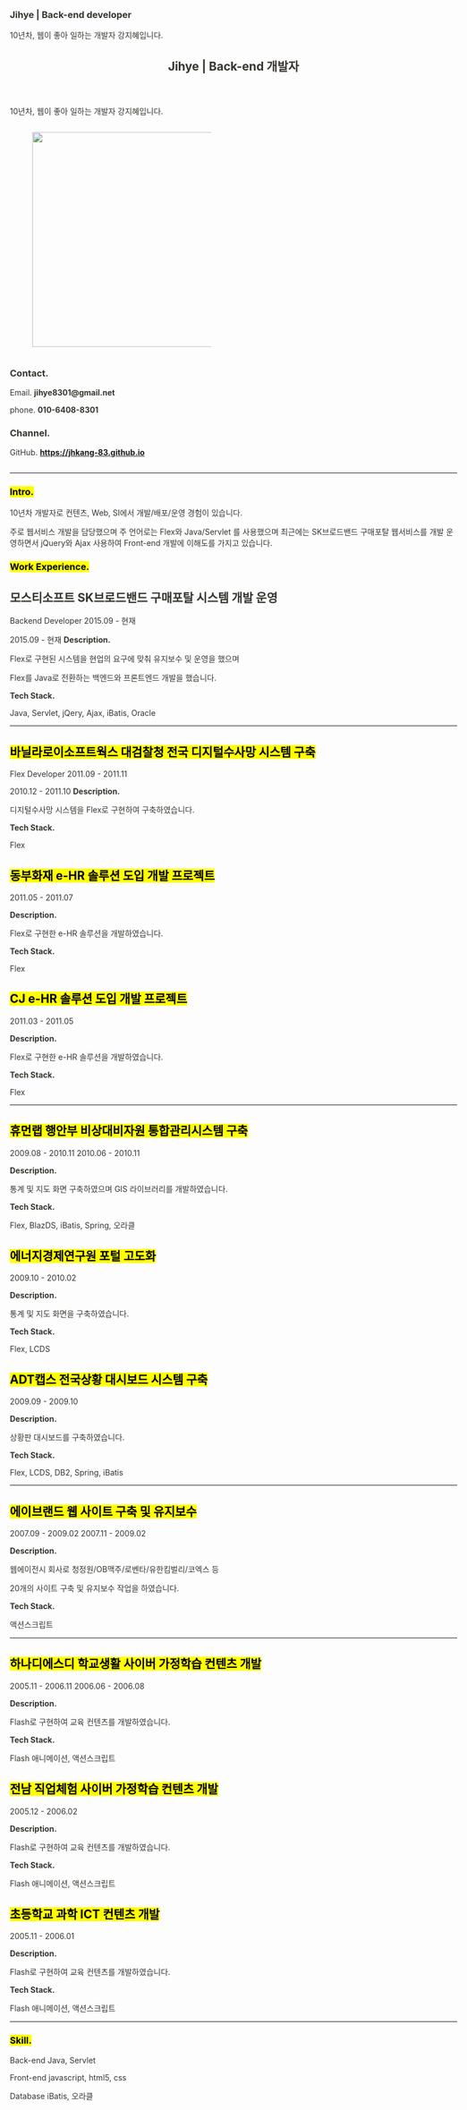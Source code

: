 ### Jihye | Back-end developer

<!--
**jhkang-83/jhkang-83** is a ✨ _special_ ✨ repository because its `README.md` (this file) appears on your GitHub profile.

Here are some ideas to get you started:

- 🔭 I’m currently working on ...
- 🌱 I’m currently learning ...
- 👯 I’m looking to collaborate on ...
- 🤔 I’m looking for help with ...
- 💬 Ask me about ...
- 📫 How to reach me: ...
- 😄 Pronouns: ...
- ⚡ Fun fact: ...
-->
10년차, 웹이 좋아 일하는 개발자 강지혜입니다.
<html><head><meta http-equiv="Content-Type" content="text/html; charset=utf-8"/><title>Jihye | Back-end 개발자</title><style>
/* webkit printing magic: print all background colors */
html {
	-webkit-print-color-adjust: exact;
}
* {
	box-sizing: border-box;
	-webkit-print-color-adjust: exact;
}

html,
body {
	margin: 0;
	padding: 0;
}
@media only screen {
	body {
		margin: 2em auto;
		max-width: 900px;
		color: rgb(55, 53, 47);
	}
}

body {
	line-height: 1.5;
	white-space: pre-wrap;
}

a,
a.visited {
	color: inherit;
	text-decoration: underline;
}

.pdf-relative-link-path {
	font-size: 80%;
	color: #444;
}

h1,
h2,
h3 {
	letter-spacing: -0.01em;
	line-height: 1.2;
	font-weight: 600;
	margin-bottom: 0;
}

.page-title {
	font-size: 2.5rem;
	font-weight: 700;
	margin-top: 0;
	margin-bottom: 0.75em;
}

h1 {
	font-size: 1.875rem;
	margin-top: 1.875rem;
}

h2 {
	font-size: 1.5rem;
	margin-top: 1.5rem;
}

h3 {
	font-size: 1.25rem;
	margin-top: 1.25rem;
}

.source {
	border: 1px solid #ddd;
	border-radius: 3px;
	padding: 1.5em;
	word-break: break-all;
}

.callout {
	border-radius: 3px;
	padding: 1rem;
}

figure {
	margin: 1.25em 0;
	page-break-inside: avoid;
}

figcaption {
	opacity: 0.5;
	font-size: 85%;
	margin-top: 0.5em;
}

mark {
	background-color: transparent;
}

.indented {
	padding-left: 1.5em;
}

hr {
	background: transparent;
	display: block;
	width: 100%;
	height: 1px;
	visibility: visible;
	border: none;
	border-bottom: 1px solid rgba(55, 53, 47, 0.09);
}

img {
	max-width: 100%;
}

@media only print {
	img {
		max-height: 100vh;
		object-fit: contain;
	}
}

@page {
	margin: 1in;
}

.collection-content {
	font-size: 0.875rem;
}

.column-list {
	display: flex;
	justify-content: space-between;
}

.column {
	padding: 0 1em;
}

.column:first-child {
	padding-left: 0;
}

.column:last-child {
	padding-right: 0;
}

.table_of_contents-item {
	display: block;
	font-size: 0.875rem;
	line-height: 1.3;
	padding: 0.125rem;
}

.table_of_contents-indent-1 {
	margin-left: 1.5rem;
}

.table_of_contents-indent-2 {
	margin-left: 3rem;
}

.table_of_contents-indent-3 {
	margin-left: 4.5rem;
}

.table_of_contents-link {
	text-decoration: none;
	opacity: 0.7;
	border-bottom: 1px solid rgba(55, 53, 47, 0.18);
}

table,
th,
td {
	border: 1px solid rgba(55, 53, 47, 0.09);
	border-collapse: collapse;
}

table {
	border-left: none;
	border-right: none;
}

th,
td {
	font-weight: normal;
	padding: 0.25em 0.5em;
	line-height: 1.5;
	min-height: 1.5em;
	text-align: left;
}

th {
	color: rgba(55, 53, 47, 0.6);
}

ol,
ul {
	margin: 0;
	margin-block-start: 0.6em;
	margin-block-end: 0.6em;
}

li > ol:first-child,
li > ul:first-child {
	margin-block-start: 0.6em;
}

ul > li {
	list-style: disc;
}

ul.to-do-list {
	text-indent: -1.7em;
}

ul.to-do-list > li {
	list-style: none;
}

.to-do-children-checked {
	text-decoration: line-through;
	opacity: 0.375;
}

ul.toggle > li {
	list-style: none;
}

ul {
	padding-inline-start: 1.7em;
}

ul > li {
	padding-left: 0.1em;
}

ol {
	padding-inline-start: 1.6em;
}

ol > li {
	padding-left: 0.2em;
}

.mono ol {
	padding-inline-start: 2em;
}

.mono ol > li {
	text-indent: -0.4em;
}

.toggle {
	padding-inline-start: 0em;
	list-style-type: none;
}

/* Indent toggle children */
.toggle > li > details {
	padding-left: 1.7em;
}

.toggle > li > details > summary {
	margin-left: -1.1em;
}

.selected-value {
	display: inline-block;
	padding: 0 0.5em;
	background: rgba(206, 205, 202, 0.5);
	border-radius: 3px;
	margin-right: 0.5em;
	margin-top: 0.3em;
	margin-bottom: 0.3em;
	white-space: nowrap;
}

.collection-title {
	display: inline-block;
	margin-right: 1em;
}

time {
	opacity: 0.5;
}

.icon {
	display: inline-block;
	max-width: 1.2em;
	max-height: 1.2em;
	text-decoration: none;
	vertical-align: text-bottom;
	margin-right: 0.5em;
}

img.icon {
	border-radius: 3px;
}

.user-icon {
	width: 1.5em;
	height: 1.5em;
	border-radius: 100%;
	margin-right: 0.5rem;
}

.user-icon-inner {
	font-size: 0.8em;
}

.text-icon {
	border: 1px solid #000;
	text-align: center;
}

.page-cover-image {
	display: block;
	object-fit: cover;
	width: 100%;
	height: 30vh;
}

.page-header-icon {
	font-size: 3rem;
	margin-bottom: 1rem;
}

.page-header-icon-with-cover {
	margin-top: -0.72em;
	margin-left: 0.07em;
}

.page-header-icon img {
	border-radius: 3px;
}

.link-to-page {
	margin: 1em 0;
	padding: 0;
	border: none;
	font-weight: 500;
}

p > .user {
	opacity: 0.5;
}

td > .user,
td > time {
	white-space: nowrap;
}

input[type="checkbox"] {
	transform: scale(1.5);
	margin-right: 0.6em;
	vertical-align: middle;
}

p {
	margin-top: 0.5em;
	margin-bottom: 0.5em;
}

.image {
	border: none;
	margin: 1.5em 0;
	padding: 0;
	border-radius: 0;
	text-align: center;
}

.code,
code {
	background: rgba(135, 131, 120, 0.15);
	border-radius: 3px;
	padding: 0.2em 0.4em;
	border-radius: 3px;
	font-size: 85%;
	tab-size: 2;
}

code {
	color: #eb5757;
}

.code {
	padding: 1.5em 1em;
}

.code-wrap {
	white-space: pre-wrap;
	word-break: break-all;
}

.code > code {
	background: none;
	padding: 0;
	font-size: 100%;
	color: inherit;
}

blockquote {
	font-size: 1.25em;
	margin: 1em 0;
	padding-left: 1em;
	border-left: 3px solid rgb(55, 53, 47);
}

.bookmark {
	text-decoration: none;
	max-height: 8em;
	padding: 0;
	display: flex;
	width: 100%;
	align-items: stretch;
}

.bookmark-title {
	font-size: 0.85em;
	overflow: hidden;
	text-overflow: ellipsis;
	height: 1.75em;
	white-space: nowrap;
}

.bookmark-text {
	display: flex;
	flex-direction: column;
}

.bookmark-info {
	flex: 4 1 180px;
	padding: 12px 14px 14px;
	display: flex;
	flex-direction: column;
	justify-content: space-between;
}

.bookmark-image {
	width: 33%;
	flex: 1 1 180px;
	display: block;
	position: relative;
	object-fit: cover;
	border-radius: 1px;
}

.bookmark-description {
	color: rgba(55, 53, 47, 0.6);
	font-size: 0.75em;
	overflow: hidden;
	max-height: 4.5em;
	word-break: break-word;
}

.bookmark-href {
	font-size: 0.75em;
	margin-top: 0.25em;
}

.sans { font-family: -apple-system, BlinkMacSystemFont, "Segoe UI", Helvetica, "Apple Color Emoji", Arial, sans-serif, "Segoe UI Emoji", "Segoe UI Symbol"; }
.code { font-family: "SFMono-Regular", Consolas, "Liberation Mono", Menlo, Courier, monospace; }
.serif { font-family: Lyon-Text, Georgia, YuMincho, "Yu Mincho", "Hiragino Mincho ProN", "Hiragino Mincho Pro", "Songti TC", "Songti SC", "SimSun", "Nanum Myeongjo", NanumMyeongjo, Batang, serif; }
.mono { font-family: iawriter-mono, Nitti, Menlo, Courier, monospace; }
.pdf .sans { font-family: Inter, -apple-system, BlinkMacSystemFont, "Segoe UI", Helvetica, "Apple Color Emoji", Arial, sans-serif, "Segoe UI Emoji", "Segoe UI Symbol", 'Twemoji', 'Noto Color Emoji', 'Noto Sans CJK SC', 'Noto Sans CJK KR'; }

.pdf .code { font-family: Source Code Pro, "SFMono-Regular", Consolas, "Liberation Mono", Menlo, Courier, monospace, 'Twemoji', 'Noto Color Emoji', 'Noto Sans Mono CJK SC', 'Noto Sans Mono CJK KR'; }

.pdf .serif { font-family: PT Serif, Lyon-Text, Georgia, YuMincho, "Yu Mincho", "Hiragino Mincho ProN", "Hiragino Mincho Pro", "Songti TC", "Songti SC", "SimSun", "Nanum Myeongjo", NanumMyeongjo, Batang, serif, 'Twemoji', 'Noto Color Emoji', 'Noto Sans CJK SC', 'Noto Sans CJK KR'; }

.pdf .mono { font-family: PT Mono, iawriter-mono, Nitti, Menlo, Courier, monospace, 'Twemoji', 'Noto Color Emoji', 'Noto Sans Mono CJK SC', 'Noto Sans Mono CJK KR'; }

.highlight-default {
}
.highlight-gray {
	color: rgb(155,154,151);
}
.highlight-brown {
	color: rgb(100,71,58);
}
.highlight-orange {
	color: rgb(217,115,13);
}
.highlight-yellow {
	color: rgb(223,171,1);
}
.highlight-teal {
	color: rgb(15,123,108);
}
.highlight-blue {
	color: rgb(11,110,153);
}
.highlight-purple {
	color: rgb(105,64,165);
}
.highlight-pink {
	color: rgb(173,26,114);
}
.highlight-red {
	color: rgb(224,62,62);
}
.highlight-gray_background {
	background: rgb(235,236,237);
}
.highlight-brown_background {
	background: rgb(233,229,227);
}
.highlight-orange_background {
	background: rgb(250,235,221);
}
.highlight-yellow_background {
	background: rgb(251,243,219);
}
.highlight-teal_background {
	background: rgb(221,237,234);
}
.highlight-blue_background {
	background: rgb(221,235,241);
}
.highlight-purple_background {
	background: rgb(234,228,242);
}
.highlight-pink_background {
	background: rgb(244,223,235);
}
.highlight-red_background {
	background: rgb(251,228,228);
}
.block-color-default {
	color: inherit;
	fill: inherit;
}
.block-color-gray {
	color: rgba(55, 53, 47, 0.6);
	fill: rgba(55, 53, 47, 0.6);
}
.block-color-brown {
	color: rgb(100,71,58);
	fill: rgb(100,71,58);
}
.block-color-orange {
	color: rgb(217,115,13);
	fill: rgb(217,115,13);
}
.block-color-yellow {
	color: rgb(223,171,1);
	fill: rgb(223,171,1);
}
.block-color-teal {
	color: rgb(15,123,108);
	fill: rgb(15,123,108);
}
.block-color-blue {
	color: rgb(11,110,153);
	fill: rgb(11,110,153);
}
.block-color-purple {
	color: rgb(105,64,165);
	fill: rgb(105,64,165);
}
.block-color-pink {
	color: rgb(173,26,114);
	fill: rgb(173,26,114);
}
.block-color-red {
	color: rgb(224,62,62);
	fill: rgb(224,62,62);
}
.block-color-gray_background {
	background: rgb(235,236,237);
}
.block-color-brown_background {
	background: rgb(233,229,227);
}
.block-color-orange_background {
	background: rgb(250,235,221);
}
.block-color-yellow_background {
	background: rgb(251,243,219);
}
.block-color-teal_background {
	background: rgb(221,237,234);
}
.block-color-blue_background {
	background: rgb(221,235,241);
}
.block-color-purple_background {
	background: rgb(234,228,242);
}
.block-color-pink_background {
	background: rgb(244,223,235);
}
.block-color-red_background {
	background: rgb(251,228,228);
}
.select-value-color-default { background-color: rgba(206,205,202,0.5); }
.select-value-color-gray { background-color: rgba(155,154,151, 0.4); }
.select-value-color-brown { background-color: rgba(140,46,0,0.2); }
.select-value-color-orange { background-color: rgba(245,93,0,0.2); }
.select-value-color-yellow { background-color: rgba(233,168,0,0.2); }
.select-value-color-green { background-color: rgba(0,135,107,0.2); }
.select-value-color-blue { background-color: rgba(0,120,223,0.2); }
.select-value-color-purple { background-color: rgba(103,36,222,0.2); }
.select-value-color-pink { background-color: rgba(221,0,129,0.2); }
.select-value-color-red { background-color: rgba(255,0,26,0.2); }

.checkbox {
	display: inline-flex;
	vertical-align: text-bottom;
	width: 16;
	height: 16;
	background-size: 16px;
	margin-left: 2px;
	margin-right: 5px;
}

.checkbox-on {
	background-image: url("data:image/svg+xml;charset=UTF-8,%3Csvg%20width%3D%2216%22%20height%3D%2216%22%20viewBox%3D%220%200%2016%2016%22%20fill%3D%22none%22%20xmlns%3D%22http%3A%2F%2Fwww.w3.org%2F2000%2Fsvg%22%3E%0A%3Crect%20width%3D%2216%22%20height%3D%2216%22%20fill%3D%22%2358A9D7%22%2F%3E%0A%3Cpath%20d%3D%22M6.71429%2012.2852L14%204.9995L12.7143%203.71436L6.71429%209.71378L3.28571%206.2831L2%207.57092L6.71429%2012.2852Z%22%20fill%3D%22white%22%2F%3E%0A%3C%2Fsvg%3E");
}

.checkbox-off {
	background-image: url("data:image/svg+xml;charset=UTF-8,%3Csvg%20width%3D%2216%22%20height%3D%2216%22%20viewBox%3D%220%200%2016%2016%22%20fill%3D%22none%22%20xmlns%3D%22http%3A%2F%2Fwww.w3.org%2F2000%2Fsvg%22%3E%0A%3Crect%20x%3D%220.75%22%20y%3D%220.75%22%20width%3D%2214.5%22%20height%3D%2214.5%22%20fill%3D%22white%22%20stroke%3D%22%2336352F%22%20stroke-width%3D%221.5%22%2F%3E%0A%3C%2Fsvg%3E");
}
	
</style></head><body><article id="c2b610f6-b419-45ae-bee7-ce8cfcccafbe" class="page sans"><header><h1 class="page-title">Jihye | Back-end 개발자</h1></header><div class="page-body"><p id="859f5e39-f6c0-4a33-9eb9-d32cf295269b" class="">10년차, 웹이 좋아 일하는 개발자 강지혜입니다.</p><p id="e2d251ff-f573-414c-9978-7726a6ae9ecc" class="">
</p><div id="d378be47-139c-49d6-aec5-a4d5bd39e2af" class="column-list"><div id="bae96f8a-f47a-442f-96cb-e0c6a1917e2c" style="width:50%" class="column"><figure id="6e087a97-1ec7-423a-b4f7-841c89844e9d" class="image"><a href="Jihye%20Back-end%20%E1%84%80%E1%85%A2%E1%84%87%E1%85%A1%E1%86%AF%E1%84%8C%E1%85%A1%206e087a971ec7423ab4f7841c89844e9d/jh_profile.jpg"><img style="width:384px" src="Jihye%20Back-end%20%E1%84%80%E1%85%A2%E1%84%87%E1%85%A1%E1%86%AF%E1%84%8C%E1%85%A1%206e087a971ec7423ab4f7841c89844e9d/jh_profile.jpg"/></a></figure></div><div id="b8adeaaa-a825-4e94-90fa-eedd158a7c49" style="width:50%" class="column"><h3 id="c4b9355a-7695-45ac-b78f-842fc5b6023f" class="block-color-orange"><strong>Contact.</strong></h3><p id="8428b5e5-af71-4350-a5f5-98977d9bac3c" class="">Email. <strong>jihye8301@gmail.net</strong></p><p id="3c6962e8-601b-4025-a511-1d50cef8ebec" class="">phone. <strong>010-6408-8301</strong></p><p id="86a6a419-af09-41b6-b706-c68e85173e55" class="">
</p><h3 id="561affaa-5afb-4d35-a094-314ef746eda6" class="block-color-orange"><strong>Channel</strong>.</h3><p id="040965b1-138e-4509-a53f-7089f8a1bc94" class="">GitHub. <a href="https://jhkang-83.github.io"><strong>https://jhkang-83.github.io</strong></a></p></div></div><p id="332319cc-b2bc-4e1e-beb7-e0ee23994587" class="">
</p><hr id="241f863e-7b0c-4a2f-a475-895b657d30ec"/><p id="b0b0a59d-a7b2-4048-8ec5-52fedf8eddf9" class="">
</p><h3 id="be6efde5-2537-448f-921f-61b6afc822dd" class=""><mark class="highlight-orange"><strong>Intro.</strong></mark></h3><p id="28ec504b-66d1-43c5-ae55-9cc5e3586a46" class="">10년차 개발자로 컨텐츠, Web, SI에서 개발/배포/운영 경험이 있습니다.</p><p id="f81dd97e-c15b-4ff8-a15a-ee939b4c1420" class="">주로 웹서비스 개발을 담당했으며 주 언어로는 Flex와 Java/Servlet 를 사용했으며 최근에는 SK브로드밴드 구매포탈 웹서비스를 개발 운영하면서 jQuery와 Ajax 사용하여 Front-end 개발에 이해도를 가지고 있습니다.</p><p id="6a67bcba-61c2-4877-b15c-de59f5e22e48" class="">
</p><h3 id="87dcc587-8980-4ee0-8148-363ecf73f635" class=""><mark class="highlight-orange"><strong>Work Experience.</strong></mark></h3><h2 id="09605c02-1117-4a14-b25a-1bde9a12f99b" class="block-color-gray">모스티소프트                    SK브로드밴드 구매포탈 시스템 개발 운영</h2><p id="17ae29a2-0d3d-4f85-a118-e33c9d015dab" class="">Backend Developer                          2015.09 - 현재</p><p id="47df3d2c-6bec-4ce3-8036-78e0edd6ca19" class="">2015.09 - 현재                                    <strong>Description.</strong></p><p id="21335cc8-73f9-4949-a926-bab868f4580b" class="">                                                             Flex로 구현된 시스템을 현업의 요구에 맞춰 유지보수 및 운영을 했으며</p><p id="0c99c9a8-3b1b-43f9-879d-56744af3648b" class="">                                                             Flex를 Java로 전환하는 백엔드와 프론트엔드 개발을 했습니다.</p><p id="77cdc41b-f872-4bdd-b5d1-9f2c803af194" class="">
</p><p id="183826bc-dc3a-4eaf-b9cc-fdfef0e9c854" class="">                                                             <strong>Tech Stack.</strong></p><p id="1508156b-a7d1-4ec4-9277-9e59d5b0054b" class="">                                                             Java, Servlet, jQery, Ajax, iBatis, Oracle</p><p id="e82c7507-27fa-437e-b647-b7bd7444ca0a" class="">
</p><hr id="f70a2290-a763-44c7-bad2-577ba225d404"/><h2 id="e1dfd9d9-6742-4519-9178-072605835e8a" class=""><mark class="highlight-gray">바닐라로이소프트웍스       대검찰청 전국 디지털수사망 시스템 구축</mark></h2><p id="970627d1-8989-423f-8f9c-7b2ac50b2bc5" class="">Flex Developer                                   2011.09 - 2011.11</p><p id="fbe37341-faec-44a2-8a87-9c01edd06d8e" class="">2010.12 - 2011.10                               <strong>Description.</strong></p><p id="18bb1782-7f05-44bd-8ab7-5738e1b0c3d4" class="">                                                             디지털수사망 시스템을 Flex로 구현하여 구축하였습니다.</p><p id="31756549-8c2d-4584-b01f-68e35dae3af1" class="">
</p><p id="63e405ad-0adc-4d1f-a1c7-63a8fa681fc8" class="">                                                             <strong>Tech Stack.</strong></p><p id="8981d645-98a3-4cd7-9558-ad972d187650" class="">                                                              Flex</p><p id="8be38a40-0421-4690-a822-14bdbab2104c" class="">
</p><h2 id="ada7b841-f8a2-4b9d-ba88-71822fd0d0c4" class="">                                           <mark class="highlight-gray">동부화재 e-HR 솔루션 도입 개발 프로젝트</mark></h2><p id="3c4df71c-77a0-4a12-bbe2-4fcdefe678b9" class="">                                                              2011.05 - 2011.07</p><p id="7e3a4013-7e16-41ee-afc5-5bc06b565c7c" class="">                                                              <strong>Description.</strong></p><p id="152de14b-aecd-4b25-87a8-b06b449dfbe7" class="">                                                              Flex로 구현한 e-HR 솔루션을 개발하였습니다.</p><p id="6cd8895c-e0fd-4af4-96c8-eb9faabe61e6" class="">
</p><p id="3a712356-e352-4bd4-a8da-2b0e134f1758" class="">                                                              <strong>Tech Stack.</strong></p><p id="b4fd2dec-9464-45f7-a085-c2b9073c11d0" class="">                                                               Flex</p><p id="a4996828-67e8-46dc-9f33-276e157fddf7" class="">
</p><h2 id="c5d0b99c-0cd4-4dbc-b32a-1a611038ee8e" class="">                                           <mark class="highlight-gray">CJ e-HR 솔루션 도입 개발 프로젝트</mark></h2><p id="64543679-cf33-41f0-850b-4bf43c79b8ee" class="">                                                              2011.03 - 2011.05</p><p id="10eb5c82-19b3-46e0-bc69-e1e5cfaa1f63" class="">                                                              <strong>Description.</strong></p><p id="eceabcc6-6522-4888-978b-9add4ef00e00" class="">                                                              Flex로 구현한 e-HR 솔루션을 개발하였습니다.</p><p id="9cf93413-8b05-4f7f-8a48-7680476962f0" class="">              </p><p id="eff43c19-50e2-4c3e-bd0c-7277282fffbe" class="">                                                             <strong>Tech Stack.</strong></p><p id="1341d2e5-dbe8-4c6e-8fd1-69b215ced989" class="">                                                              Flex</p><p id="b9b4921a-9e31-400f-91ec-49b848f9cb7d" class="">
</p><hr id="431cde3f-72e7-4e5d-8cc5-d424c56b9392"/><h2 id="6ab822b9-32dd-4a83-9aff-d2b09cfdaa1b" class=""><mark class="highlight-gray">휴먼랩                                행안부 비상대비자원 통합관리시스템 구축</mark></h2><p id="f4165c1c-b534-411d-9552-f691903871da" class="">2009.08 - 2010.11                              2010.06 - 2010.11</p><p id="4dd9b561-8c3c-4713-98d7-1078573bc0a3" class="">                                                             <strong>Description.</strong></p><p id="dda576d6-cc2e-4860-91bf-0be0177e7510" class="">                                                             통계 및 지도 화면 구축하였으며 GIS 라이브러리를 개발하였습니다.</p><p id="a0cc6a71-aa90-4634-a07f-bc6e10f79c41" class="">
</p><p id="bd425ecc-d7b1-472a-9dc4-ca0c8a828c72" class="">                                                             <strong>Tech Stack.</strong></p><p id="9e0c6a5b-9cd9-46f8-9b92-b5fe913f5560" class="">                                                              Flex, BlazDS, iBatis, Spring, 오라클</p><p id="73ce1dbb-5e88-4c7e-87b2-98040eac4be9" class="">
</p><h2 id="5ec66e20-7ea4-4c2f-873d-8111a00cd864" class="">                                           <mark class="highlight-gray">에너지경제연구원 포털 고도화</mark></h2><p id="dad8ecf7-642e-465c-8264-2c10b31c34e7" class="">                                                             2009.10 - 2010.02</p><p id="e20494db-dc88-466a-88c6-57235c4c6849" class="">                                                             <strong>Description.</strong></p><p id="2fe7e6a3-0f5c-4904-8f34-a0e42a916dbd" class="">                                                             통계 및 지도 화면을 구축하였습니다.</p><p id="2479d18f-48c5-4934-b8c2-37dc9ac7677c" class="">
</p><p id="c132c301-19cc-479c-a8f5-c55194bfd923" class="">                                                             <strong>Tech Stack.</strong></p><p id="03c6aa50-e315-4c44-9380-105a84835864" class="">                                                              Flex, LCDS</p><p id="d2c85e3b-f7b5-4a31-892b-e7a4c9dfc0f1" class="">
</p><h2 id="d9f0b0ce-0bad-4e89-9f58-35141f311306" class="">                                           <mark class="highlight-gray">ADT캡스 전국상황 대시보드 시스템 구축</mark></h2><p id="c2adeecb-c05a-4efc-95a8-96b8af310c18" class="">                                                             2009.09 - 2009.10</p><p id="3b9c4f2b-f670-44fc-bbc9-bb1f401920f2" class="">                                                             <strong>Description.</strong></p><p id="67434f31-d3d0-4491-9215-414cfd773658" class="">                                                             상황판 대시보드를 구축하였습니다.</p><p id="7c5d2950-49f5-451c-81b7-e4f53f6e6d63" class="">
</p><p id="b18084ba-2c98-49a6-a174-6dc6b9ed0a01" class="">                                                             <strong>Tech Stack.</strong></p><p id="8ff9bfca-ede4-4ad7-a360-b05afcff3773" class="">                                                              Flex, LCDS, DB2, Spring, iBatis</p><p id="888f12c0-fe25-465f-a938-d3b0885762e0" class="">
</p><hr id="0eb10191-05ad-4ca4-a551-689172ae690c"/><h2 id="c581670c-abac-4be1-90f2-982bad5d64e5" class=""><mark class="highlight-gray">에이브랜드                         웹 사이트 구축 및 유지보수                    </mark></h2><p id="7f66e70b-cd66-4627-ab18-b730e094cf90" class="">2007.09 - 2009.02                             2007.11 - 2009.02</p><p id="a30df6eb-09f7-4730-a221-49dfaa8fe5ed" class="">                                                              <strong>Description.</strong></p><p id="b02de66c-0742-432f-8110-72de7db8c426" class="">                                                              웹에이전시 회사로 청정원/OB맥주/로벤타/유한킴벌리/코엑스 등</p><p id="bcad8a0a-51c5-4199-9ef2-ae85e4f5fa66" class="">                                                              20개의 사이트 구축 및 유지보수 작업을 하였습니다.                                                              </p><p id="0f8b89cb-6524-4208-a0cb-303181db053e" class="">
</p><p id="60829f08-9dbb-4da5-b36f-be79efa898b4" class="">                                                              <strong>Tech Stack.</strong></p><p id="5758e40d-920d-44bc-b274-981c0eddd32c" class="">                                                              액션스크립트</p><p id="126f7443-3d74-4f1d-8532-8193bb105959" class="">
</p><hr id="bdd2cfd0-9d3d-4b23-b9c2-52a51643b7f6"/><h2 id="2c354313-b4b4-4985-bfe6-c2008d92acb3" class=""><mark class="highlight-gray">하나디에스디                     학교생활 사이버 가정학습 컨텐츠 개발</mark></h2><p id="415bb1b2-b2e5-471f-8e75-1e43708605b8" class="">2005.11 - 2006.11                              2006.06 - 2006.08</p><p id="1a76f85f-c7d2-4d2d-b704-992727f94624" class="">                                                             <strong>Description.</strong></p><p id="b2604256-382c-491f-84ea-ddaa013fa42a" class="">                                                             Flash로 구현하여 교육 컨텐츠를 개발하였습니다.</p><p id="1a4862a6-0a34-4b41-8555-2938c0162648" class="">
</p><p id="9ba8f138-4c8a-47ad-ab15-e4b8f5c4713b" class="">                                                             <strong>Tech Stack.</strong></p><p id="1bf8daf8-5651-433d-8ee2-d115a562d6a7" class="">                                                              Flash 애니메이션, 액션스크립트</p><p id="01633d86-20cb-4ab3-bbfc-2e66e3e383eb" class="">
</p><h2 id="c3586ca1-89ed-44fe-bfa5-8dd541efc6c1" class="">                                          <mark class="highlight-gray">전남 직업체험 사이버 가정학습 컨텐츠 개발</mark></h2><p id="1a92ef4c-e9bc-463d-a208-d43e632ccde6" class="">                                                             2005.12 - 2006.02</p><p id="7a6701dc-de64-4a3e-a3fe-f01854ba1b79" class="">                                                             <strong>Description.</strong></p><p id="b577a180-6fca-4210-b967-787a0bca1025" class="">                                                             Flash로 구현하여 교육 컨텐츠를 개발하였습니다.</p><p id="20411f43-d559-4a18-a98b-4e193f8f7964" class="">
</p><p id="da9cb3de-7341-4b49-b3da-942e06a57d61" class="">                                                             <strong>Tech Stack.</strong></p><p id="82f19f95-b6d3-4b87-9ca1-e721613e05fb" class="">                                                              Flash  애니메이션, 액션스크립트</p><p id="03057842-d8ab-4d5f-a77e-a8771f140218" class="">
</p><h2 id="1716e4e4-ba63-4a8f-bdc7-f0f9a02b229a" class="">                                          <mark class="highlight-gray">초등학교 과학 ICT 컨텐츠 개발</mark></h2><p id="2f065eb4-e1c1-4554-a16b-39c7a7b706fa" class="">                                                             2005.11 - 2006.01</p><p id="e3ab4255-8449-4f45-8799-2c93333da066" class="">                                                             <strong>Description.</strong></p><p id="2f0fdf4f-b08a-4028-81fc-405ae46b27a9" class="">                                                             Flash로 구현하여 교육 컨텐츠를 개발하였습니다.</p><p id="813449d0-d92b-4bbf-9fb4-99db0914baf4" class="">
</p><p id="65c9aa81-25c8-4fe3-a17a-e011db991a55" class="">                                                             <strong>Tech Stack.</strong></p><p id="a339aabc-2b40-4bd1-b1fc-92ba426e856d" class="">                                                              Flash 애니메이션, 액션스크립트</p><p id="3e32f98f-66e0-4433-892a-06451f8ab9ef" class="">
</p><hr id="2a186831-cdd2-4c9f-b783-c5cbfd8b7b60"/><h3 id="987f2ebd-d888-4087-bb76-70f8bb7f0d90" class=""><mark class="highlight-orange">Skill.</mark></h3><p id="bfff4b15-275a-4dd7-9fff-e367ae054841" class="">Back-end                                            Java, Servlet</p><p id="9c45c4aa-3cd1-4e85-b42b-d23efed2ec7a" class="">Front-end                                            javascript, html5, css</p><p id="0cf6cceb-3dd2-4172-8c2d-85f90816be95" class="">Database                                             iBatis, 오라클</p><p id="a8e94a39-079f-47d8-a0a8-7ec74f9be957" class="">
</p></div></article></body></html>
